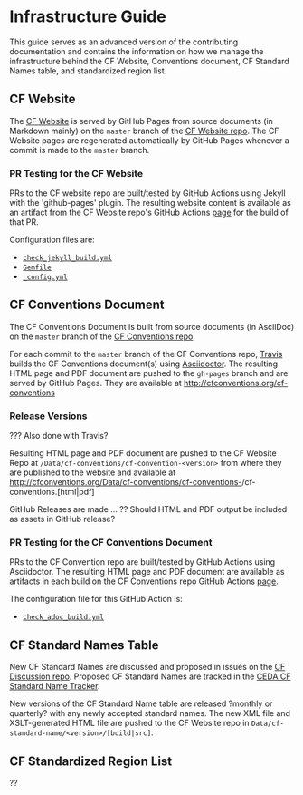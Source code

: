 # Infrastructure Guide

This guide serves as an advanced version of the contributing documentation
and contains the information on how we manage the infrastructure
behind the CF Website, Conventions document, CF Standard Names table,
and standardized region list.

## CF Website

The [CF Website](http://cfconventions.org) is served by GitHub Pages
from source documents (in Markdown mainly) on the `master` branch
of the [CF Website repo](https://github.com/cf-convention/cf-convention.github.io).
The CF Website pages are regenerated automatically by GitHub Pages
whenever a commit is made to the `master` branch.

### PR Testing for the CF Website

PRs to the CF website repo are built/tested by GitHub Actions
using Jekyll with the 'github-pages' plugin.
The resulting website content is available as an artifact
from the CF Website repo's GitHub Actions [page](https://github.com/cf-convention/cf-convention.github.io/actions) 
for the build of that PR.

Configuration files are:
- [`check_jekyll_build.yml`](https://github.com/cf-convention/cf-convention.github.io/blob/master/.github/workflows/check_jekyll_build.yml)
- [`Gemfile`](https://github.com/cf-convention/cf-convention.github.io/blob/master/Gemfile)
- [`_config.yml`](https://github.com/cf-convention/cf-convention.github.io/blob/master/_config.yml)

## CF Conventions Document
The CF Conventions Document is built from source documents (in AsciiDoc)
on the `master` branch of the [CF Conventions repo](https://github.com/cf-convention/cf-conventions).

For each commit to the `master` branch of the CF Conventions repo,
[Travis](https://travis-ci.org) builds the CF Conventions document(s)
using [Asciidoctor](https://asciidoctor.org/).
The resulting HTML page and PDF document are pushed to the `gh-pages` branch
and are served by GitHub Pages.
They are available at http://cfconventions.org/cf-conventions

### Release Versions
??? Also done with Travis?

Resulting HTML page and PDF document are pushed to the CF Website Repo
at `/Data/cf-conventions/cf-convention-<version>`
from where they are published to the website
and available at
http://cfconventions.org/Data/cf-conventions/cf-conventions-<version>/cf-conventions.[html|pdf]

GitHub Releases are made ...
?? Should HTML and PDF output be included as assets in GitHub release?

### PR Testing for the CF Conventions Document 
PRs to the CF Convention repo are built/tested by GitHub Actions
using Asciidoctor. The resulting HTML page and PDF document are available
as artifacts in each build on the CF Conventions repo GitHub Actions [page](https://github.com/cf-convention/cf-conventions/actions).

The configuration file for this GitHub Action is:
- [`check_adoc_build.yml`](https://github.com/cf-convention/cf-conventions/blob/master/.github/workflows/check_adoc_build.yml)

## CF Standard Names Table
New CF Standard Names are discussed and proposed in issues on the [CF Discussion repo](https://github.com/cf-convention/discuss).
Proposed CF Standard Names are tracked in the [CEDA CF Standard Name Tracker](http://cfeditor.ceda.ac.uk/proposals/1).

New versions of the CF Standard Name table are released ?monthly or quarterly?
with any newly accepted standard names.
The new XML file and XSLT-generated HTML file are pushed to the CF Website repo
in `Data/cf-standard-name/<version>/[build|src]`.

## CF Standardized Region List 

??
